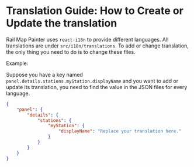 # Translation Guide: How to Create or Update the translation

Rail Map Painter uses `react-i18n` to provide different languages. All translations are under `src/i18n/translations`. To add or change translation, the only thing you need to do is to change these files.

Example:

Suppose you have a key named `panel.details.stations.myStation.displayName` and you want to add or update its translation, you need to find the value in the JSON files for every language.

```json
{
    "panel": {
        "details": {
            "stations": {
                "myStation": {
                    "displayName": "Replace your translation here."
                }
            }
        }
    }
}
```

